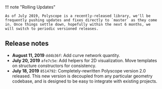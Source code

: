 
!!! note "Rolling Updates"

    As of July 2019, Polyscope is a recently-released library, we'll be frequently pushing updates and fixes directly to `master` as they come in. Once things settle down, hopefully within the next 6 months, we will switch to periodic versioned releases.




## Release notes

- **August 11, 2019** `dd4b36f`: Add curve network quantity.
- **July 20, 2019** `afe7c5e`: Add helpers for 2D visualization. Move templates on structure constructors for consistency.
- **July 18, 2019** `8514792`: Completely-rewritten Polyscope version 2.0 released. This new version is decoupled from any particular geometry codebase, and is designed to be easy to integrate with existing projects.
